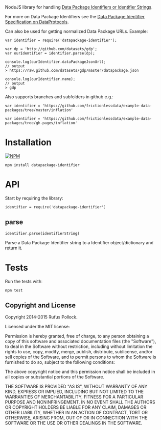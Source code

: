NodeJS library for handling [Data Package Identifiers or Identifier
Strings][identifiers].

For more on Data Package Identifiers see the [Data Package Identifier
Specification on DataProtocols][identifiers].

[identifiers]: http://dataprotocols.org/data-package-identifier/

Can also be used for getting normalized Data Package URLs. Example:

```
var identifier = require('datapackage-identifier');

var dp = 'http://github.com/datasets/gdp';
var ourIdentifier = identifier.parse(dp);

console.log(ourIdentifier.dataPackageJsonUrl);
// output
> https://raw.github.com/datasets/gdp/master/datapackage.json

console.log(ourIdentifier.name);
// output
> gdp
```

Also supports branches and subfolders in github e.g.:

```
var identifier = 'https://github.com/frictionlessdata/example-data-packages/tree/master/inflation'

var identifier = 'https://github.com/frictionlessdata/example-data-packages/tree/gh-pages/inflation'
```

# Installation

[![NPM](https://nodei.co/npm/datapackage-identifier.png)](https://nodei.co/npm/datapackage-identifier/)

```
npm install datapackage-identifier
```

# API

Start by requiring the library:

```
identifier = require('datapackage-identifier')
```

## parse

```
identifier.parse(identifierString)
```

Parse a Data Package Identifier string to a Identifier object/dictionary and return it.

# Tests

Run the tests with:

    npm test

## Copyright and License

Copyright 2014-2015 Rufus Pollock.

Licensed under the MIT license:

Permission is hereby granted, free of charge, to any person obtaining a copy
of this software and associated documentation files (the "Software"), to deal
in the Software without restriction, including without limitation the rights
to use, copy, modify, merge, publish, distribute, sublicense, and/or sell
copies of the Software, and to permit persons to whom the Software is
furnished to do so, subject to the following conditions:

The above copyright notice and this permission notice shall be included in
all copies or substantial portions of the Software.

THE SOFTWARE IS PROVIDED "AS IS", WITHOUT WARRANTY OF ANY KIND, EXPRESS OR
IMPLIED, INCLUDING BUT NOT LIMITED TO THE WARRANTIES OF MERCHANTABILITY,
FITNESS FOR A PARTICULAR PURPOSE AND NONINFRINGEMENT. IN NO EVENT SHALL THE
AUTHORS OR COPYRIGHT HOLDERS BE LIABLE FOR ANY CLAIM, DAMAGES OR OTHER
LIABILITY, WHETHER IN AN ACTION OF CONTRACT, TORT OR OTHERWISE, ARISING FROM,
OUT OF OR IN CONNECTION WITH THE SOFTWARE OR THE USE OR OTHER DEALINGS IN
THE SOFTWARE.

